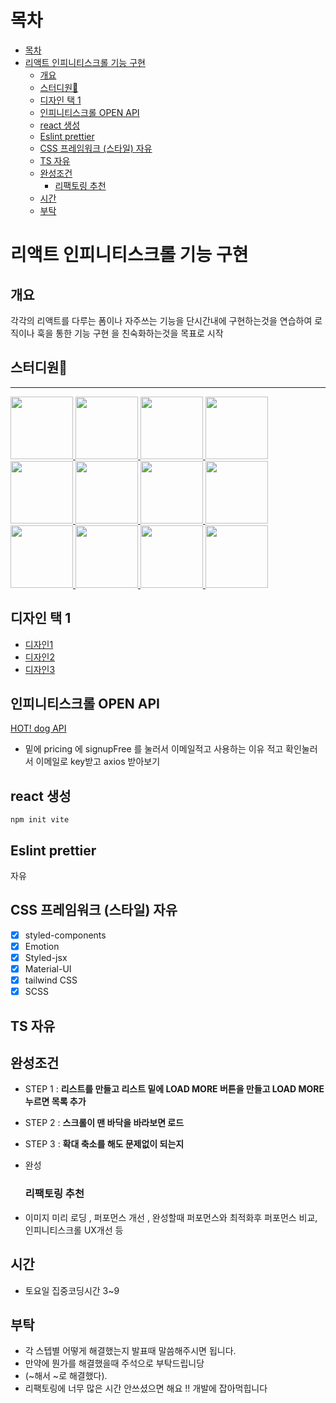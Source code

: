 # 목차

- [목차](#목차)
- [리액트 인피니티스크롤 기능 구현](#리액트-인피니티스크롤-기능-구현)
  - [개요](#개요)
  - [스터디원🤔](#스터디원)
  - [디자인 택 1](#디자인-택-1)
  - [인피니티스크롤 OPEN API](#인피니티스크롤-open-api)
  - [react 생성](#react-생성)
  - [Eslint prettier](#eslint-prettier)
  - [CSS 프레임워크 (스타일) 자유](#css-프레임워크-스타일-자유)
  - [TS 자유](#ts-자유)
  - [완성조건](#완성조건)
    - [리팩토링 추천](#리팩토링-추천)
  - [시간](#시간)
  - [부탁](#부탁)

# 리액트 인피니티스크롤 기능 구현

## 개요

각각의 리액트를 다루는 폼이나 자주쓰는 기능을 단시간내에 구현하는것을 연습하여 로직이나 훅을 통한 기능 구현 을 친숙화하는것을 목표로 시작

## 스터디원🤔

---

  <a href="https://github.com/nonjk2">
      <img src="https://github.com/nonjk2.png" width="100" height="100"/>
  </a>
  <a href="https://github.com/helloworld442">
      <img src="https://github.com/helloworld442.png" width="100" height="100"/>
  </a>
  <a href="https://github.com/makepin2r">
      <img src="https://github.com/makepin2r.png" width="100" height="100"/>
  </a>
  <a href="https://github.com/TheON2">
      <img src="https://github.com/TheON2.png" width="100" height="100"/>
  </a>
  <a href="https://github.com/junho01052">
      <img src="https://github.com/junho01052.png" width="100" height="100"/>
  </a>

  <a href="https://github.com/Hyeon12">
      <img src="https://github.com/Hyeon12.png" width="100" height="100"/>
  </a>

  <a href="https://github.com/nayoung3669">
      <img src="https://github.com/nayoung3669.png" width="100" height="100"/>
  </a>

  <a href="https://github.com/doyoung1002">
      <img src="https://github.com/doyoung1002.png" width="100" height="100"/>
  </a>
  <a href="https://github.com/Haru-Im">
      <img src="https://github.com/Haru-Im.png" width="100" height="100"/>
  </a>
  <a href="https://github.com/taehyunkim3">
      <img src="https://github.com/taehyunkim3.png" width="100" height="100"/>
  </a>
  <a href="https://github.com/kangsinbeom">
      <img src="https://github.com/kangsinbeom.png" width="100" height="100"/>
  </a>

  <a href="https://github.com/khu107">
      <img src="https://github.com/khu107.png" width="100" height="100"/>
  </a>

## 디자인 택 1

- [디자인1](https://webflow.com/made-in-webflow/website/numbered-cms-list?ref=made-in-webflow-search&searchValue=list)
- [디자인2](https://webflow.com/made-in-webflow/website/jollyjob?ref=made-in-webflow-search&searchValue=list)
- [디자인3](https://webflow.com/made-in-webflow/website/nf-daily-09?ref=made-in-webflow-search&searchValue=list)

## 인피니티스크롤 OPEN API

[HOT! dog API](https://www.thedogapi.com/)

- 밑에 pricing 에 signupFree 를 눌러서 이메일적고 사용하는 이유 적고
  확인눌러서 이메일로 key받고 axios 받아보기

## react 생성

```shell
npm init vite
```

## Eslint prettier

자유

## CSS 프레임워크 (스타일) 자유

- [x] styled-components
- [x] Emotion
- [x] Styled-jsx
- [x] Material-UI
- [x] tailwind CSS
- [x] SCSS

## TS 자유

## 완성조건

- STEP 1 : **리스트를 만들고 리스트 밑에 LOAD MORE 버튼을 만들고 LOAD MORE 누르면 목록 추가**
- STEP 2 : **스크롤이 맨 바닥을 바라보면 로드**
- STEP 3 : **확대 축소를 해도 문제없이 되는지**
- 완성

  ### 리팩토링 추천

- 이미지 미리 로딩 , 퍼포먼스 개선 , 완성할때 퍼포먼스와 최적화후 퍼포먼스 비교, 인피니티스크롤 UX개선 등

## 시간

- 토요일 집중코딩시간 3~9

## 부탁

- 각 스텝별 어떻게 해결했는지 발표때 말씀해주시면 됩니다.
- 만약에 뭔가를 해결했을때 주석으로 부탁드립니당
- (~해서 ~로 해결했다).
- 리팩토링에 너무 많은 시간 안쓰셨으면 해요 !! 개발에 잡아먹힙니다
